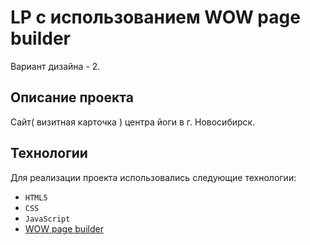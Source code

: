 # LP с использованием WOW page builder
Вариант дизайна - 2.

## Описание проекта
Сайт( визитная карточка ) центра йоги в г. Новосибирск.

## Технологии
Для реализации проекта использовались следующие технологии:
* ``HTML5``
* ``CSS``
* ``JavaScript``
*  [WOW page builder](http://xpeedstudio.com/html/wow/demo/)
